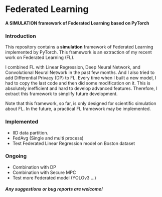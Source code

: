 # Federated Learning
 **A SIMULATION framework of Federated Learning based on PyTorch**

### Introduction

This repository contains a **simulation** framework of Federated Learning implemented by PyTorch. This framework is an extraction of my recent work on Federated Learning (FL). 

I combined FL with Linear Regression, Deep Neural Network, and Convolutional Neural Network in the past few months. And I also tried to add Differential Privacy (DP) to FL. Every time when I built a new model, I had to copy the last code and then did some modification on it. This is absolutely inefficient and hard to develop advanced features. Therefore, I extract this framework to simplify future development. 

Note that this framework, so far, is only designed for scientific simulation about FL. In the future, a practical FL framework may be implemented. 

### Implemented

- IID data partition. 
- FedAvg (Single and multi process)
- Test Federated Linear Regression model on Boston dataset

### Ongoing

- Combination with DP
- Combination with Secure MPC
- Test more Federated model (YOLOv3 ...)

##### Any suggestions or bug reports are welcome!